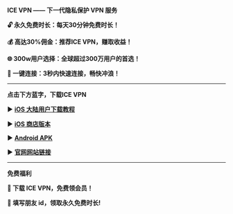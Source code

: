 **ICE VPN —— 下一代隐私保护 VPN 服务**

**🔓 永久免费时长：每天30分钟免费时长！**

**💰 高达30%佣金：推荐ICE VPN，赚取收益！**

**🌐 300w用户选择：全球超过300万用户的首选！**

**🚀 一键连接：3秒内快速连接，畅快冲浪！**


****
**点击下方蓝字，下载ICE VPN**

▶️ [**iOS 大陆用户下载教程**](https://github.com/CatherineIce/ICE-VPN/blob/48bbdec0a0c1c41aaf05a89dffb8d91dd59aa5d3/iOS%20%E7%89%88%E6%9C%AC%E4%B8%8B%E8%BD%BD%E6%95%99%E7%A8%8B.pdf)

▶️ [**iOS 商店版本**](https://apps.apple.com/us/app/ice-vpn/id6447135613?l=zh-Hans-CN)

▶️ [**Android APK**](Ice_VPN_0.0.1_arm64-v8a_07071137.apk.zip)

▶️ [**官网网站链接**](www.icevpn.app)

***
**免费福利**

**🎁 下载 ICE VPN，免费领会员！**

**🎁 填写朋友 id，领取永久免费时长!**
